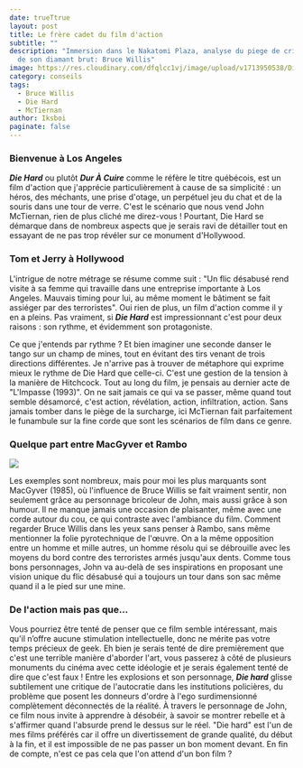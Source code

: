 ```yaml
---
date: trueTtrue
layout: post
title: Le frère cadet du film d'action
subtitle: ""
description: "Immersion dans le Nakatomi Plaza, analyse du piege de cristal et
  de son diamant brut: Bruce Willis"
image: https://res.cloudinary.com/dfqlcc1vj/image/upload/v1713950538/Die%20Hard/33_20_315_xhjr5p.jpg
category: conseils
tags:
  - Bruce Willis
  - Die Hard
  - McTiernan
author: Iksboi
paginate: false
---
```

### Bienvenue à Los Angeles

***Die Hard*** ou plutôt ***Dur À Cuire*** comme le réfère le titre québécois, est un film d'action que j'apprécie particulièrement à cause de sa simplicité : un héros, des méchants, une prise d'otage, un perpétuel jeu du chat et de la souris dans une tour de verre. C'est le scénario que nous vend John McTiernan, rien de plus cliché me direz-vous ! Pourtant, Die Hard se démarque dans de nombreux aspects que je serais ravi de détailler tout en essayant de ne pas trop révéler sur ce monument d'Hollywood.

### Tom et Jerry à Hollywood

L'intrigue de notre métrage se résume comme suit : "Un flic désabusé rend visite à sa femme qui travaille dans une entreprise importante à Los Angeles. Mauvais timing pour lui, au même moment le bâtiment se fait assiéger par des terroristes". Oui rien de plus, un film d'action comme il y en a pleins. Pas vraiment, si ***Die Hard*** est impressionnant c'est pour deux raisons : son rythme, et évidemment son protagoniste.

Ce que j'entends par rythme ? Et bien imaginer une seconde danser le tango sur un champ de mines, tout en évitant des tirs venant de trois directions différentes. Je n'arrive pas à trouver de métaphore qui exprime mieux le rythme de Die Hard que celle-ci. C'est une gestion de la tension à la manière de Hitchcock. Tout au long du film, je pensais au dernier acte de "L'Impasse (1993)". On ne sait jamais ce qui va se passer, même quand tout semble désamorcé, c'est action, révélation, action, infiltration, action. Sans jamais tomber dans le piège de la surcharge, ici McTiernan fait parfaitement le funambule sur la fine corde que sont les scénarios de film dans ce genre.

### Quelque part entre MacGyver et Rambo

![](https://res.cloudinary.com/dfqlcc1vj/image/upload/v1713951627/Die%20Hard/die_hard-558982083-large_wnvkdy.jpg)

Les exemples sont nombreux, mais pour moi les plus marquants sont MacGyver (1985), où l'influence de Bruce Willis se fait vraiment sentir, non seulement grâce au personnage bricoleur de John, mais aussi grâce à son humour. Il ne manque jamais une occasion de plaisanter, même avec une corde autour du cou, ce qui contraste avec l'ambiance du film. Comment regarder Bruce Willis dans les yeux sans penser à Rambo, sans même mentionner la folie pyrotechnique de l'œuvre. On a la même opposition entre un homme et mille autres, un homme résolu qui se débrouille avec les moyens du bord contre des terroristes armés jusqu'aux dents. Comme tous bons personnages, John va au-delà de ses inspirations en proposant une vision unique du flic désabusé qui a toujours un tour dans son sac même quand il a le pied sur une mine.

### De l'action mais pas que...

Vous pourriez être tenté de penser que ce film semble intéressant, mais qu'il n’offre aucune stimulation intellectuelle, donc ne mérite pas votre temps précieux de geek. Eh bien je serais tenté de dire premièrement que c'est une terrible manière d'aborder l'art, vous passerez à côté de plusieurs monuments du cinéma avec cette idéologie et je serais également tenté de dire que c'est faux ! Entre les explosions et son personnage, ***Die hard*** glisse subtilement une critique de l'autocratie dans  les institutions policières, du problème que posent les donneurs d'ordre à l'ego surdimensionné complètement déconnectés de la réalité. À travers le personnage de John, ce film nous invite à apprendre à désobéir, à savoir se montrer rebelle et à s'affirmer quand l'absurde prend le dessus sur le réel.  "Die hard" est l'un de mes films préférés car il offre un divertissement de grande qualité, du début à la fin, et il est impossible de ne pas passer un bon moment devant. En fin de compte, n'est ce pas cela que l'on attend d'un bon film ?

